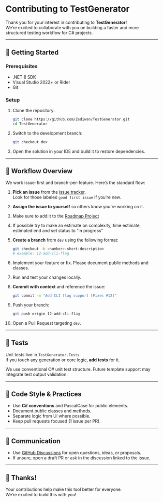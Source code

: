# Contributing to TestGenerator

Thank you for your interest in contributing to **TestGenerator**!  
We’re excited to collaborate with you on building a faster and more structured testing workflow for C# projects.

---

## 🔧 Getting Started

### Prerequisites
- .NET 8 SDK
- Visual Studio 2022+ or Rider
- Git

### Setup
1. Clone the repository:
   ```bash
   git clone https://github.com/Zediwan/TestGenerator.git
   cd TestGenerator
   ```
2. Switch to the development branch:
   ```bash
   git checkout dev
   ```
3. Open the solution in your IDE and build it to restore dependencies.

---

## 🔨 Workflow Overview

We work issue-first and branch-per-feature. Here’s the standard flow:

1. **Pick an issue** from the [issue tracker](https://github.com/Zediwan/TestGenerator/issues).  
   Look for those labeled `good first issue` if you’re new.

2. **Assign the issue to yourself** so others know you're working on it.

3. Make sure to add it to the [Roadmap Project](https://github.com/users/Zediwan/projects/6)

4. If possible try to make an estimate on complexity, time estimate, estimated end and set status to "in progress"

5. **Create a branch** from `dev` using the following format:
   ```bash
   git checkout -b <number>-short-description
   # example: 12-add-cli-flag
   ```

6. Implement your feature or fix. Please document public methods and classes.

7. Run and test your changes locally.

8. **Commit with context** and reference the issue:
   ```bash
   git commit -m "Add CLI flag support [Fixes #12]"
   ```

9. Push your branch:
   ```bash
   git push origin 12-add-cli-flag
   ```

10. Open a Pull Request targeting `dev`.

---

## 🧪 Tests

Unit tests live in `TestGenerator.Tests`.  
If you touch any generation or core logic, **add tests** for it.

We use conventional C# unit test structure. Future template support may integrate test output validation.

---

## 🧼 Code Style & Practices

- Use **C# conventions** and PascalCase for public elements.
- Document public classes and methods.
- Separate logic from UI where possible.
- Keep pull requests focused (1 issue per PR).

---

## 💬 Communication

- Use [GitHub Discussions](https://github.com/Zediwan/TestGenerator/discussions) for open questions, ideas, or proposals.
- If unsure, open a draft PR or ask in the discussion linked to the issue.

---

## 🙌 Thanks!

Your contributions help make this tool better for everyone.  
We’re excited to build this with you!
